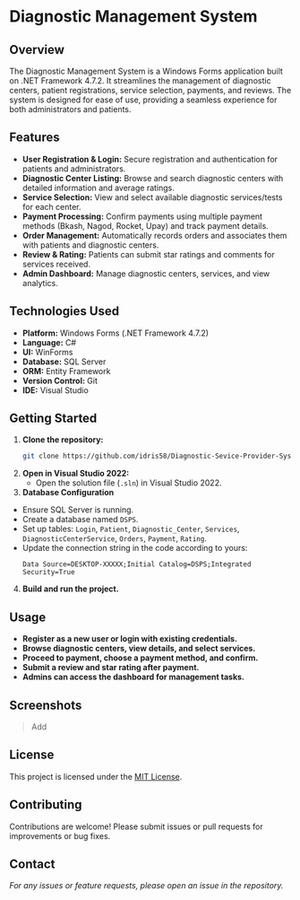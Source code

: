 # Diagnostic Management System

## Overview

The Diagnostic Management System is a Windows Forms application built on .NET Framework 4.7.2. It streamlines the management of diagnostic centers, patient registrations, service selection, payments, and reviews. The system is designed for ease of use, providing a seamless experience for both administrators and patients.

## Features

- **User Registration & Login:** Secure registration and authentication for patients and administrators.
- **Diagnostic Center Listing:** Browse and search diagnostic centers with detailed information and average ratings.
- **Service Selection:** View and select available diagnostic services/tests for each center.
- **Payment Processing:** Confirm payments using multiple payment methods (Bkash, Nagod, Rocket, Upay) and track payment details.
- **Order Management:** Automatically records orders and associates them with patients and diagnostic centers.
- **Review & Rating:** Patients can submit star ratings and comments for services received.
- **Admin Dashboard:** Manage diagnostic centers, services, and view analytics.

## Technologies Used

- **Platform:** Windows Forms (.NET Framework 4.7.2)
- **Language:** C#
- **UI:** WinForms
- **Database:** SQL Server
- **ORM:** Entity Framework
- **Version Control:** Git
- **IDE:** Visual Studio

## Getting Started

1. **Clone the repository:**
   ```bash
   git clone https://github.com/idris58/Diagnostic-Sevice-Provider-System.git
   ```
2. **Open in Visual Studio 2022:**
   - Open the solution file (`.sln`) in Visual Studio 2022.
3. **Database Configuration**
- Ensure SQL Server is running.
- Create a database named `DSPS`.
- Set up tables: `Login`, `Patient`, `Diagnostic_Center`, `Services`, `DiagnosticCenterService`, `Orders`, `Payment`, `Rating`.
- Update the connection string in the code according to yours:
  ```
  Data Source=DESKTOP-XXXXX;Initial Catalog=DSPS;Integrated Security=True
  ```
4. **Build and run the project.**

## Usage

- **Register as a new user or login with existing credentials.**
- **Browse diagnostic centers, view details, and select services.**
- **Proceed to payment, choose a payment method, and confirm.**
- **Submit a review and star rating after payment.**
- **Admins can access the dashboard for management tasks.**

## Screenshots

> Add

## License

This project is licensed under the [MIT License](LICENSE).

## Contributing

Contributions are welcome! Please submit issues or pull requests for improvements or bug fixes.

## Contact
*For any issues or feature requests, please open an issue in the repository.*
